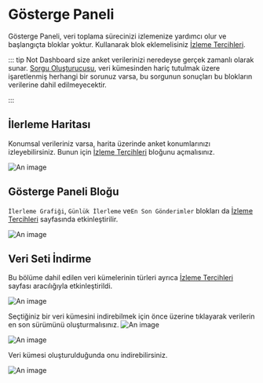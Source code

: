 # Gösterge Paneli
 
Gösterge Paneli, veri toplama sürecinizi izlemenize yardımcı olur ve başlangıçta bloklar yoktur. Kullanarak blok eklemelisiniz [İzleme Tercihleri](/guide/21-preferences.html#monitoring-blocks).
 
::: tip Not
Dashboard size anket verilerinizi neredeyse gerçek zamanlı olarak sunar. [Sorgu Oluşturucusu](/guide/60-data-processing.html#query-builder), veri kümesinden hariç tutulmak üzere işaretlenmiş herhangi bir sorunuz varsa, bu sorgunun sonuçları bu blokların verilerine dahil edilmeyecektir.
 
:::
 
## İlerleme Haritası
 
Konumsal verileriniz varsa, harita üzerinde anket konumlarınızı izleyebilirsiniz. Bunun için [İzleme Tercihleri](/guide/21-preferences.html#progress-map) bloğunu açmalısınız.
 
![An image](/images/s09_map-tr.jpg)
 
## Gösterge Paneli Bloğu
 
`İlerleme Grafiği`, `Günlük İlerleme` ve`En Son Gönderimler` blokları da [İzleme Tercihleri](/guide/21-preferences.html#monitoring-blocks) sayfasında etkinleştirilir.
 
![An image](/images/s09_mblocks-tr.png)
 
## Veri Seti İndirme
 
Bu bölüme dahil edilen veri kümelerinin türleri ayrıca [İzleme Tercihleri](/guide/21-preferences.html#monitoring-blocks) sayfası aracılığıyla etkinleştirildi. 
 
![An image](/images/s09_datasets-tr.png)
 
Seçtiğiniz bir veri kümesini indirebilmek için önce üzerine tıklayarak verilerin en son sürümünü oluşturmalısınız. ![An image](/images/s09_gen.png)
 
![An image](/images/s09_dataset_gen-tr.png)
 
Veri kümesi oluşturulduğunda onu indirebilirsiniz.
 
![An image](/images/s09_dataset_dwn-tr.png)
